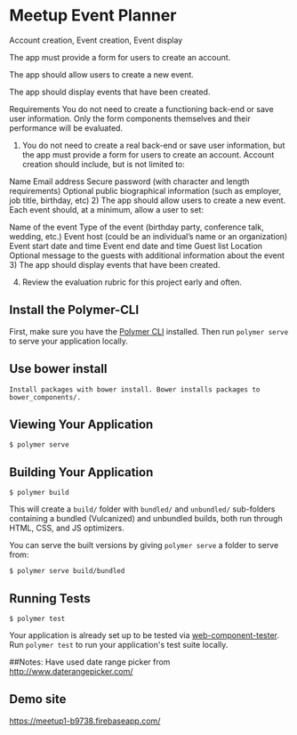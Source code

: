 # Meetup Event Planner

Account creation, Event creation, Event display

The app must provide a form for users to create an account. 

The app should allow users to create a new event.

The app should display events that have been created.

Requirements
You do not need to create a functioning back-end or save user information. Only the form components themselves and their performance will be evaluated.

1) You do not need to create a real back-end or save user information, but the app must provide a form for users to create an account. Account creation should include, but is not limited to:

Name
Email address
Secure password (with character and length requirements)
Optional public biographical information (such as employer, job title, birthday, etc)
2) The app should allow users to create a new event. Each event should, at a minimum, allow a user to set:

Name of the event
Type of the event (birthday party, conference talk, wedding, etc.)
Event host (could be an individual’s name or an organization)
Event start date and time
Event end date and time
Guest list
Location
Optional message to the guests with additional information about the event
3) The app should display events that have been created.

4) Review the evaluation rubric for this project early and often.




## Install the Polymer-CLI

First, make sure you have the [Polymer CLI](https://www.npmjs.com/package/polymer-cli) installed. Then run `polymer serve` to serve your application locally.

## Use bower install
	Install packages with bower install. Bower installs packages to bower_components/.
	
## Viewing Your Application

```
$ polymer serve
```

## Building Your Application

```
$ polymer build
```

This will create a `build/` folder with `bundled/` and `unbundled/` sub-folders
containing a bundled (Vulcanized) and unbundled builds, both run through HTML,
CSS, and JS optimizers.

You can serve the built versions by giving `polymer serve` a folder to serve
from:

```
$ polymer serve build/bundled
```

## Running Tests

```
$ polymer test
```

Your application is already set up to be tested via [web-component-tester](https://github.com/Polymer/web-component-tester). Run `polymer test` to run your application's test suite locally.


##Notes:
Have used date range picker from http://www.daterangepicker.com/ 


## Demo site
https://meetup1-b9738.firebaseapp.com/

